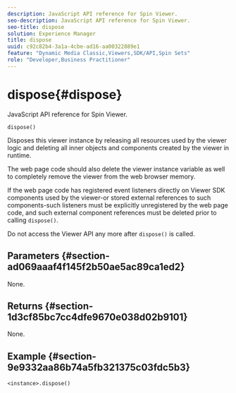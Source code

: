 ```yaml
---
description: JavaScript API reference for Spin Viewer.
seo-description: JavaScript API reference for Spin Viewer.
seo-title: dispose
solution: Experience Manager
title: dispose
uuid: c92c82b4-3a1a-4cbe-ad16-aa00322889e1
feature: "Dynamic Media Classic,Viewers,SDK/API,Spin Sets"
role: "Developer,Business Practitioner"
---
```


# dispose{#dispose}

JavaScript API reference for Spin Viewer.

 `dispose()`

Disposes this viewer instance by releasing all resources used by the viewer logic and deleting all inner objects and components created by the viewer in runtime.

The web page code should also delete the viewer instance variable as well to completely remove the viewer from the web browser memory.

If the web page code has registered event listeners directly on Viewer SDK components used by the viewer-or stored external references to such components-such listeners must be explicitly unregistered by the web page code, and such external component references must be deleted prior to calling `dispose()`.

Do not access the Viewer API any more after `dispose()` is called.

## Parameters {#section-ad069aaaf4f145f2b50ae5ac89ca1ed2}

None.

## Returns {#section-1d3cf85bc7cc4dfe9670e038d02b9101}

None.

## Example {#section-9e9332aa86b74a5fb321375c03fdc5b3}

```
<instance>.dispose()
```

